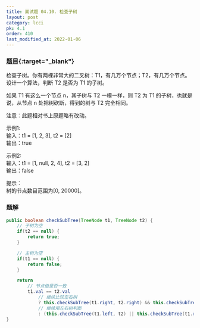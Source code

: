 ```yaml
---
title: 面试题 04.10. 检查子树
layout: post
category: lcci
pk: 4.1
order: 410
last_modified_at: 2022-01-06
---
```


### [题目](https://leetcode.cn/check-subtree-lcci/){:target="_blank"}

检查子树。你有两棵非常大的二叉树：T1，有几万个节点；T2，有几万个节点。设计一个算法，判断 T2 是否为 T1 的子树。

如果 T1 有这么一个节点 n，其子树与 T2 一模一样，则 T2 为 T1 的子树，也就是说，从节点 n 处把树砍断，得到的树与 T2 完全相同。

注意：此题相对书上原题略有改动。

示例1:  
输入：t1 = [1, 2, 3], t2 = [2]  
输出：true

示例2:  
输入：t1 = [1, null, 2, 4], t2 = [3, 2]  
输出：false

提示：  
树的节点数目范围为[0, 20000]。

### 题解

```java
public boolean checkSubTree(TreeNode t1, TreeNode t2) {
    // 子树为空
    if(t2 == null) {
        return true;
    }

    // 主树为空
    if(t1 == null) {
        return false;
    }

    return
        // 节点值是否一致
        t1.val == t2.val
            // 继续比较左右树
            ? this.checkSubTree(t1.right, t2.right) && this.checkSubTree(t1.left, t2.left)
            // 继续用左右树判断
            : (this.checkSubTree(t1.left, t2) || this.checkSubTree(t1.right, t2));
}
```